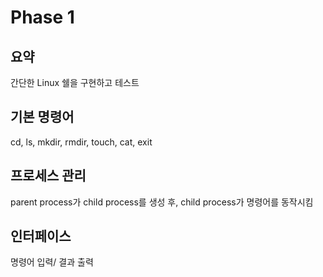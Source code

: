 # Phase 1

## 요약
간단한 Linux 쉘을 구현하고 테스트

## 기본 명령어
cd, ls, mkdir, rmdir, touch, cat, exit

## 프로세스 관리
parent process가 child process를 생성 후, child process가 명령어를 동작시킴

## 인터페이스
명령어 입력/ 결과 출력
